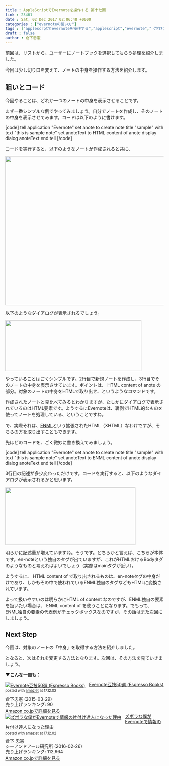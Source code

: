 ```yaml
---
title : AppleScriptでEvernoteを操作する 第十七回
link : 23461
date : Sat, 02 Dec 2017 02:06:48 +0000
categories : ["evernoteの使い方"]
tags : ["applescrptでevernoteを操作する","applescript","evernote","〈学びの土曜日〉","スクリプトエディタ"]
draft : false
author : 倉下忠憲
---
```


<a href="https://rashita.net/blog/?p=23424" title="AppleScriptでEvernoteを操作する 第十六回 – R-style">前回</a>は、リストから、ユーザーにノートブックを選択してもらう処理を紹介しました。

今回は少し切り口を変えて、ノートの中身を操作する方法を紹介します。

<h2>狙いとコード</h2>

今回やることは、どれか一つのノートの中身を表示させることです。

まず一番シンプルな例でやってみましょう。自分でノートを作成し、そのノートの中身を表示させてみます。コードは以下のように書けます。

[code]
tell application &quot;Evernote&quot;
	set anote to create note title &quot;sample&quot; with text &quot;this is sample note&quot;
	set anoteText to HTML content of anote
	display dialog anoteText
end tell
[/code]

コードを実行すると、以下のようなノートが作成されると共に、

<a href="https://rashita.net/blog/?attachment_id=23462" rel="attachment wp-att-23462"><img src="https://rashita.net/blog/wp-content/uploads/2017/12/screenshot-1.png" alt="" width="575" height="474" class="alignnone size-full wp-image-23462" /></a>

以下のようなダイアログが表示されるでしょう。

<a href="https://rashita.net/blog/?attachment_id=23463" rel="attachment wp-att-23463"><img src="https://rashita.net/blog/wp-content/uploads/2017/12/screenshot-2.png" alt="" width="433" height="161" class="alignnone size-full wp-image-23463" /></a>

やっていることはごくシンプルです。2行目で新規ノートを作成し、3行目でそのノートの中身を表示させています。ポイントは、 HTML content of anote の部分。対象のノートの中身をHTMLで取り出せ、というようなコマンドです。

作成されたノートと見比べてみるとわかりますが、たしかにダイアログで表示されているのはHTML要素です。ようするにEvernoteは、裏側でHTML的なものを使ってノートを処理している、ということですね。

で、実際それは、<a href="https://dev.evernote.com/doc/articles/enml.php" title="ENML - Evernote Developers">ENML</a>という拡張されたHTML（XHTML）なわけですが、そちらの方を取り出すこともできます。

先ほどのコードを、ごく微妙に書き換えてみましょう。

[code]
tell application &quot;Evernote&quot;
	set anote to create note title &quot;sample&quot; with text &quot;this is sample note&quot;
	set anoteText to ENML content of anote
	display dialog anoteText
end tell
[/code]

3行目の記述が多少変わっただけです。コードを実行すると、以下のようなダイアログが表示されるかと思います。

<a href="https://rashita.net/blog/?attachment_id=23464" rel="attachment wp-att-23464"><img src="https://rashita.net/blog/wp-content/uploads/2017/12/screenshot-3.png" alt="" width="414" height="184" class="alignnone size-full wp-image-23464" /></a>

明らかに記述量が増えていますね。そうです。どちらかと言えば、こちらが本体です。en-noteという独自のタグが出ていますが、これがHTMLおけるBodyタグのようなものと考えればよいでしょう（実際はmainタグが近い）。

ようするに、 HTML content of で取り出されるものは、en-noteタグの中身だけであり、しかもその中で使われているENML独自のタグなどもHTMLに変換されています。

よって扱いやすいのは明らかにHTML of content なのですが、ENML独自の要素を扱いたい場合は、 ENML content of を使うことになります。でもって、 ENML独自の要素の代表例がチェックボックスなのですが、その話はまた次回にしましょう。

<h2>Next Step</h2>

今回は、対象のノートの「中身」を取得する方法を紹介しました。

となると、次はそれを変更する方法となります。次回は、その方法を見ていきましょう。

<strong>▼こんな一冊も：</strong>

<div class="amazlet-box" style="margin-bottom:0px;"><div class="amazlet-image" style="float:left;margin:0px 12px 1px 0px;"><a href="http://www.amazon.co.jp/exec/obidos/ASIN/B00VEEJ9XU/rashita1000-22/ref=nosim/" name="amazletlink" target="_blank"><img src="https://images-fe.ssl-images-amazon.com/images/I/41oyLdAhfmL._SL160_.jpg" alt="Evernote豆技50選 (Espresso Books)" style="border: none;" /></a></div><div class="amazlet-info" style="line-height:120%; margin-bottom: 10px"><div class="amazlet-name" style="margin-bottom:10px;line-height:120%"><a href="http://www.amazon.co.jp/exec/obidos/ASIN/B00VEEJ9XU/rashita1000-22/ref=nosim/" name="amazletlink" target="_blank">Evernote豆技50選 (Espresso Books)</a><div class="amazlet-powered-date" style="font-size:80%;margin-top:5px;line-height:120%">posted with <a href="http://www.amazlet.com/" title="amazlet" target="_blank">amazlet</a> at 17.12.02</div></div><div class="amazlet-detail">倉下忠憲 (2015-03-29)<br />売り上げランキング: 90<br /></div><div class="amazlet-sub-info" style="float: left;"><div class="amazlet-link" style="margin-top: 5px"><a href="http://www.amazon.co.jp/exec/obidos/ASIN/B00VEEJ9XU/rashita1000-22/ref=nosim/" name="amazletlink" target="_blank">Amazon.co.jpで詳細を見る</a></div></div></div><div class="amazlet-footer" style="clear: left"></div></div>

<div class="amazlet-box" style="margin-bottom:0px;"><div class="amazlet-image" style="float:left;margin:0px 12px 1px 0px;"><a href="http://www.amazon.co.jp/exec/obidos/ASIN/4863541953/rashita1000-22/ref=nosim/" name="amazletlink" target="_blank"><img src="https://images-fe.ssl-images-amazon.com/images/I/514KoiCNJ1L._SL160_.jpg" alt="ズボラな僕がEvernoteで情報の片付け達人になった理由" style="border: none;" /></a></div><div class="amazlet-info" style="line-height:120%; margin-bottom: 10px"><div class="amazlet-name" style="margin-bottom:10px;line-height:120%"><a href="http://www.amazon.co.jp/exec/obidos/ASIN/4863541953/rashita1000-22/ref=nosim/" name="amazletlink" target="_blank">ズボラな僕がEvernoteで情報の片付け達人になった理由</a><div class="amazlet-powered-date" style="font-size:80%;margin-top:5px;line-height:120%">posted with <a href="http://www.amazlet.com/" title="amazlet" target="_blank">amazlet</a> at 17.12.02</div></div><div class="amazlet-detail">倉下 忠憲 <br />シーアンドアール研究所 (2016-02-26)<br />売り上げランキング: 112,964<br /></div><div class="amazlet-sub-info" style="float: left;"><div class="amazlet-link" style="margin-top: 5px"><a href="http://www.amazon.co.jp/exec/obidos/ASIN/4863541953/rashita1000-22/ref=nosim/" name="amazletlink" target="_blank">Amazon.co.jpで詳細を見る</a></div></div></div><div class="amazlet-footer" style="clear: left"></div></div>

